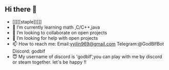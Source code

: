 ## Hi there 👋

<!--
**GodBlf/GodBlf** is a ✨ _special_ ✨ repository because its `README.md` (this file) appears on your GitHub profile.

Here are some ideas to get you started:
-->
- [[[[[staple]]]]]
- 🌱 I’m currently learning math ,C/C++,java
- 👯 I’m looking to collaborate on open projects
- 🤔 I’m looking for help with open projects
- 📫 How to reach me: Email:yyilin969@gmail.com  Telegram:@GodBlfBot  Discord: godblf
- 😇 My username of discord is 'godblf',you can play with me by discord or steam together. let's be happy !!

